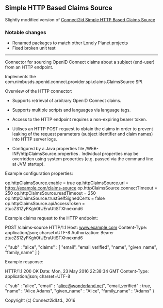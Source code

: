 ## Simple HTTP Based Claims Source

Slightly modified version of [Connect2id Simple HTTP Based Claims Source](https://bitbucket.org/connect2id/openid-connect-http-claims-source)

### Notable changes

- Renamed packages to match other Lonely Planet projects
- Fixed broken unit test

---

Connector for sourcing OpenID Connect claims about a subject (end-user) from an HTTP endpoint. 

Implements the com.nimbusds.openid.connect.provider.spi.claims.ClaimsSource
SPI.

Overview of the HTTP connector:

 * Supports retrieval of arbitrary OpenID Connect claims.

 * Supports multiple scripts and languages via language tags.

 * Access to the HTTP endpoint requires a non-expiring bearer token.

 * Utilises an HTTP POST request to obtain the claims in order to prevent
   leaking of the request parameters (subject identifier and claim names) into
   HTTP server logs.

 * Configured by a Java properties file /WEB-INF/httpClaimsSource.properties .
   Individual properties may be overridden using system properties (e.g. passed
   via the command line at JVM startup).



Example configuration properties:

op.httpClaimsSource.enable = true
op.httpClaimsSource.url = https://example.com/claims-source
op.httpClaimsSource.connectTimeout = 250
op.httpClaimsSource.readTimeout = 250
op.httpClaimsSource.trustSelfSignedCerts = false
op.httpClaimsSource.apiAccessToken = ztucZS1ZyFKgh0tUEruUtiSTXhnexmd6



Example claims request to the HTTP endpoint:

POST /claims-source HTTP/1.1
Host: www.example.com
Content-Type: application/json; charset=UTF-8
Authorization: Bearer ztucZS1ZyFKgh0tUEruUtiSTXhnexmd6

{
  "sub"    : "alice",
  "claims" : [ "email", "email_verified", "name", "given_name", "family_name" ]
}



Example response:

HTTP/1.1 200 OK
Date: Mon, 23 May 2016 22:38:34 GMT
Content-Type: application/json; charset=UTF-8

{
  "sub"            : "alice",
  "email"          : "alice@wonderland.net",
  "email_verified" : true,
  "name"           : "Alice Adams",
  "given_name"     : "Alice",
  "family_name"    : "Adams"
}


Copyright (c) Connect2idLtd., 2016
